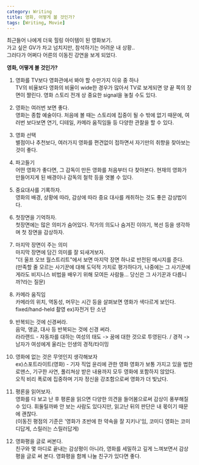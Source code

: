 ```yaml
---
category: Writing  
title: 영화, 어떻게 볼 것인가?     
tags: [Writing, Movie]   
--- 
```


최근들어 나에게 더욱 힐링 아이템이 된 영화보기.  
가고 싶은 GV가 차고 넘치지만, 참석하기는 어려운 내 상황..  
그러다가 어쩌다 어른의 이동진 강연을 보게 되었다.  



**영화, 어떻게 볼 것인가?**

1. 영화를 TV보다 영화관에서 봐야 할 수만가지 이유 중 하나  
TV의 비율보다 영화의 비율이 wide한 경우가 많아서 TV로 보게되면 양 끝 쪽의 장면이 짤린다.
영화 스토리 전개 상 중요한 signal을 놓칠 수도 있다.

2. 영화는 여러번 보면 좋다.  
영화는 종합 예술이다. 처음에 볼 때는 스토리에 집중이 될 수 밖에 없기 때문에, 여러번 보다보면 연기, 디테일, 카메라 움직임들 등 다양한 관찰을 할 수 있다.

3. 영화 선택   
별점이나 추천보다, 여러가지 영화를 편견없이 접하면서 자기만의 취향을 찾아보는 것이 좋다.

4. 파고들기  
어떤 영화가 좋다면, 그 감독이 만든 영화를 처음부터 다 찾아본다. 현재의 영화가 만들어지게 된 배경이나 감독의 철학 등을 엿볼 수 있다.

5. 중요대사를 기록하자.  
영화의 배경, 상황에 따라, 감상에 따라 중요 대사를 캐취하는 것도 좋은 감상법이다.

6. 첫장면을 기억하자.  
첫장면에는 많은 의미가 숨어있다. 작가의 의도나 숨겨진 이야기, 복선 등을 생각하며 첫 장면을 감상하자.

7. 마지막 장면이 주는 의미  
마지막 장면에 담긴 의미를 잘 되새겨보자.  
"더 울프 오브 월스트리트"에서 보면 마지막 장면 하나로 반전된 메시지를 준다.  
(만족할 줄 모르는 사기꾼에 대해 도덕적 가치로 평가하다가, 나중에는 그 사기꾼에게라도 비지니스 비법을 배우기 위해 모여든 사람들... 
당신은 그 사기꾼과 다릅니까?라는 질문)

8. 카메라 움직임  
카메라의 위치, 역동성, 머무는 시간 등을 살펴보면 영화가 색다르게 보인다.  
fixed/hand-held 촬영 ex)자전거 탄 소년

9. 반복되는 것에 신경써라.  
음악, 앵글, 대사 등 반복되는 것에 신경 써라.  
라라랜드 - 자동차를 대하는 여성의 태도 -> 꿈에 대한 것으로 투영된다. / 경적 -> 남자가 여성에게 울리는 인생의 경적/타이밍

10. 영화에 없는 것은 무엇인지 생각해보자  
ex)스포트라이트(영화) - 기자 직업 윤리에 관한 영화
영화가 보통 가지고 있을 법한 로맨스, 기구한 사연, 풀리쳐상 받은 내용까지 모두 영화에 포함하지 않았다.  
오직 비리 폭로에 집중하며 기자 정신을 강조함으로써 영화가 더 빛났다.

11. 평론을 읽어보자.  
영화를 다 보고 난 후 평론을 읽으면 다양한 의견을 들어봄으로써 감상이 풍부해질 수 있다.
휘둘릴까봐 안 보는 사람도 있다지만, 읽고난 뒤의 판단은 내 몫이기 때문에 괜찮다.  
(이동진 평점의 기준은 '영화가 초반에 한 약속을 잘 지키나'임, 코미디 영화는 코미디답게, 스릴러는 스릴러답게)

12. 영화평을 글로 써본다.  
친구와 몇 마디로 끝내는 감상평이 아니라, 영화를 세밀하고 깊게 느껴보면서 감상평을 글로 써 본다. 영화평을 함께 나눌 친구가 있다면 좋다.
